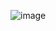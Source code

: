 ![image](https://github.com/Ankushraina64/COM-511/assets/113122150/400dff90-5c39-40d5-ad16-501db48f4da3)
